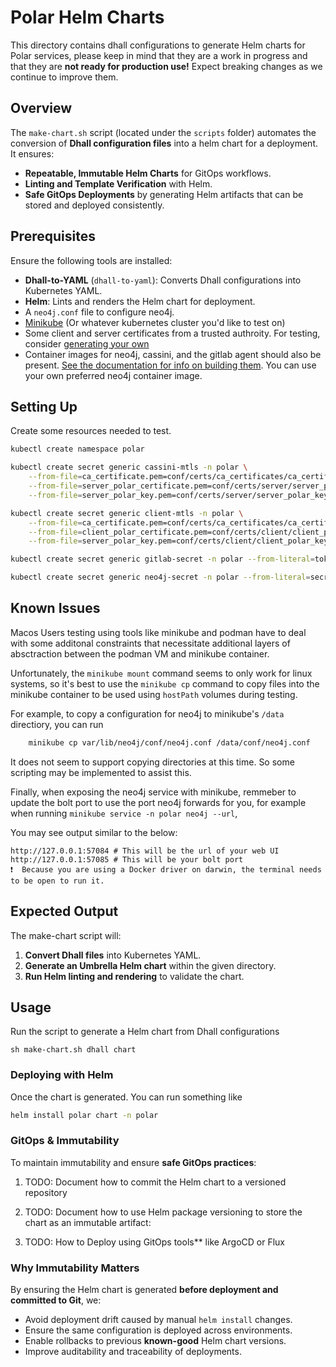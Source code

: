 # Polar Helm Charts

This directory contains dhall configurations to generate Helm charts for Polar services, please keep in mind that they are a work in progress and that they are **not ready for production use!** Expect breaking changes as we continue to improve them.

## Overview
The `make-chart.sh` script (located under the `scripts` folder) automates the conversion of **Dhall configuration files** into a helm chart for a deployment. It ensures:
- **Repeatable, Immutable Helm Charts** for GitOps workflows.
- **Linting and Template Verification** with Helm.
- **Safe GitOps Deployments** by generating Helm artifacts that can be stored and deployed consistently.

## Prerequisites
Ensure the following tools are installed:
- **Dhall-to-YAML** (`dhall-to-yaml`): Converts Dhall configurations into Kubernetes YAML.
- **Helm**: Lints and renders the Helm chart for deployment.
- A `neo4j.conf` file to configure neo4j.
- [Minikube](https://minikube.sigs.k8s.io/docs/start/) (Or whatever kubernetes cluster you'd like to test on)
- Some client and server certificates from a trusted authroity. For testing, consider [generating your own](../agents/README.md)
- Container images for neo4j, cassini, and the gitlab agent should also be present. [See the documentation for info on building them](../agents/README.md). You can use your own preferred neo4j container image.
## Setting Up

Create some resources needed to test.

```sh
kubectl create namespace polar

kubectl create secret generic cassini-mtls -n polar \
    --from-file=ca_certificate.pem=conf/certs/ca_certificates/ca_certificate.pem \
    --from-file=server_polar_certificate.pem=conf/certs/server/server_polar_certificate.pem \
    --from-file=server_polar_key.pem=conf/certs/server/server_polar_key.pem

kubectl create secret generic client-mtls -n polar \
    --from-file=ca_certificate.pem=conf/certs/ca_certificates/ca_certificate.pem \
    --from-file=client_polar_certificate.pem=conf/certs/client/client_polar_certificate.pem \
    --from-file=server_polar_key.pem=conf/certs/client/client_polar_key.pem

kubectl create secret generic gitlab-secret -n polar --from-literal=token=$GITLAB_TOKEN

kubectl create secret generic neo4j-secret -n polar --from-literal=secret=$GRAPH_PASSWORD
```

## Known Issues

Macos Users testing using tools like minikube and podman have to deal with some additonal constraints that necessitate
additional layers of absctraction between the podman VM and minikube container.

Unfortunately, the `minikube mount` command seems to only work for linux systems, so it's best to use the `minikube cp` command to copy files into the minikube container to be used using `hostPath` volumes during testing. 

For example, to copy a configuration for neo4j to minikube's `/data` directiory, you can run

```bash
    minikube cp var/lib/neo4j/conf/neo4j.conf /data/conf/neo4j.conf      
```

It does not seem to support copying directories at this time. So some scripting may be implemented to assist this.

Finally, when exposing the neo4j service with minikube, remmeber to update the bolt port to use the port neo4j forwards for you, for example when running `minikube service -n polar neo4j --url`,

You may see output similar to the below:

```shell
http://127.0.0.1:57084 # This will be the url of your web UI
http://127.0.0.1:57085 # This will be your bolt port
❗  Because you are using a Docker driver on darwin, the terminal needs to be open to run it.
```

## Expected Output
The make-chart script will:
1. **Convert Dhall files** into Kubernetes YAML.
2. **Generate an Umbrella Helm chart** within the given directory.
3. **Run Helm linting and rendering** to validate the chart.

## Usage
Run the script to generate a Helm chart from Dhall configurations

`sh make-chart.sh dhall chart`

### Deploying with Helm
Once the chart is generated. You can run something like

```bash
helm install polar chart -n polar
```

### GitOps & Immutability
To maintain immutability and ensure **safe GitOps practices**:
1. TODO: Document how to commit the Helm chart to a versioned repository
   
2. TODO: Document how to use Helm package versioning to store the chart as an immutable artifact:

3. TODO: How to Deploy using GitOps tools** like ArgoCD or Flux


### Why Immutability Matters
By ensuring the Helm chart is generated **before deployment and committed to Git**, we:
- Avoid deployment drift caused by manual `helm install` changes.
- Ensure the same configuration is deployed across environments.
- Enable rollbacks to previous **known-good** Helm chart versions.
- Improve auditability and traceability of deployments.




